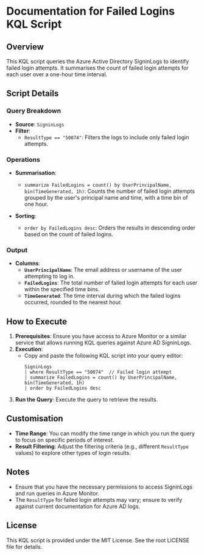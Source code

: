 # Documentation for Failed Logins KQL Script

## Overview
This KQL script queries the Azure Active Directory SigninLogs to identify failed login attempts. It summarises the count of failed login attempts for each user over a one-hour time interval.

## Script Details

### Query Breakdown
- **Source**: `SigninLogs`
- **Filter**: 
  - `ResultType == "50074"`: Filters the logs to include only failed login attempts.
  
### Operations
- **Summarisation**:
  - `summarize FailedLogins = count() by UserPrincipalName, bin(TimeGenerated, 1h)`: Counts the number of failed login attempts grouped by the user's principal name and time, with a time bin of one hour.
  
- **Sorting**:
  - `order by FailedLogins desc`: Orders the results in descending order based on the count of failed logins.

### Output
- **Columns**:
  - **`UserPrincipalName`**: The email address or username of the user attempting to log in.
  - **`FailedLogins`**: The total number of failed login attempts for each user within the specified time bins.
  - **`TimeGenerated`**: The time interval during which the failed logins occurred, rounded to the nearest hour.

## How to Execute
1. **Prerequisites**: Ensure you have access to Azure Monitor or a similar service that allows running KQL queries against Azure AD SigninLogs.
2. **Execution**:
   - Copy and paste the following KQL script into your query editor:
     ```kql
     SigninLogs
     | where ResultType == "50074"  // Failed login attempt
     | summarize FailedLogins = count() by UserPrincipalName, bin(TimeGenerated, 1h)
     | order by FailedLogins desc
     ```
3. **Run the Query**: Execute the query to retrieve the results.

## Customisation
- **Time Range**: You can modify the time range in which you run the query to focus on specific periods of interest.
- **Result Filtering**: Adjust the filtering criteria (e.g., different `ResultType` values) to explore other types of login results.

## Notes
- Ensure that you have the necessary permissions to access SigninLogs and run queries in Azure Monitor.
- The `ResultType` for failed login attempts may vary; ensure to verify against current documentation for Azure AD logs.

## License
This KQL script is provided under the MIT License. See the root LICENSE file for details.
